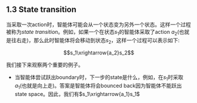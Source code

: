 ## 1.3 State transition

当采取一次action时，智能体可能会从一个状态变为另外一个状态。这样一个过程被称为*state transition*。例如，如果一个在状态$s_1$的智能体采取了action $a_2$(也就是往右走)，那么此时智能体将会移动到状态$s_2$，这样一个过程可以表示如下:

$$s_1\xrightarrow{a_2}s_2$$

我们接下来观察两个重要的例子。

- 当智能体尝试跃出boundary时，下一步的state是什么，例如，在$s_1$时采取$a_1$(也就是向上走)。答案是智能体将会bounced back因为智能体不能跃出state space。因此，我们有$s_1\xrightarrow{a_1}s_1$